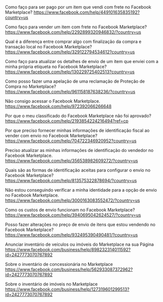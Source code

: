 Como faço para ser pago por um item que vendi com frete no Facebook Marketplace?  https://www.facebook.com/help/449101635835192?country=us

Como faço para vender um item com frete no Facebook Marketplace? https://www.facebook.com/help/2292899320946832/?country=us

Qual é a diferença entre comprar algo com finalização da compra e transação local no Facebook Marketplace? https://www.facebook.com/help/329122794534612?country=us

Como faço para atualizar os detalhes de envio de um item que enviei com a minha própria etiqueta no Facebook Marketplace? https://www.facebook.com/help/130229725402513?country=us

Como posso fazer uma apelação de uma reclamação de Proteção de Compra no Marketplace? https://www.facebook.com/help/961158187638236/?country=us

Não consigo acessar o Facebook Marketplace. https://www.facebook.com/help/972392066266648

Por que o meu classificado do Facebook Marketplace não foi aprovado? https://www.facebook.com/help/2193854224216494?ref=cp

Por que preciso fornecer minhas informações de identificação fiscal ao vender com envio no Facebook Marketplace? https://www.facebook.com/help/704722346920952?country=us

Preciso atualizar as minhas informações de identificação do vendedor no Facebook Marketplace. https://www.facebook.com/help/356538982609272/?country=us

Quais são as formas de identificação aceitas para configurar o envio no Facebook Marketplace? https://www.facebook.com/help/813575322878694/?country=us

Não estou conseguindo verificar a minha identidade para a opção de envio no Facebook Marketplace. https://www.facebook.com/help/3000163083552472/?country=us

Como os custos de envio funcionam no Facebook Marketplace? https://www.facebook.com/help/3940695042624527/?country=us

Posso fazer alterações no preço de envio de itens que estou vendendo no Facebook Marketplace? https://www.facebook.com/help/932495390490481/?country=us

Anunciar inventário de veículos ou imóveis do Marketplace na sua Página https://www.facebook.com/business/help/898232314011592?id=2427773070767892

Sobre o inventário de concessionária no Marketplace https://www.facebook.com/business/help/562933087372962?id=2427773070767892

Sobre o inventário de imóveis no Marketplace https://www.facebook.com/business/help/127319601299513?id=2427773070767892